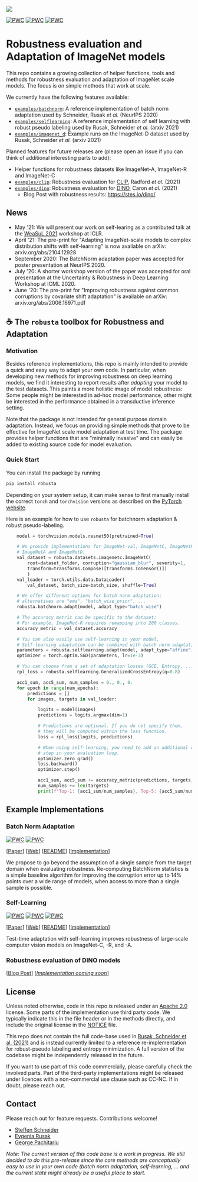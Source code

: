 ![](assets/header.png)

[![PWC](https://img.shields.io/endpoint.svg?url=https://paperswithcode.com/badge/adapting-imagenet-scale-models-to-complex/unsupervised-domain-adaptation-on-imagenet-c)](https://paperswithcode.com/sota/unsupervised-domain-adaptation-on-imagenet-c?p=adapting-imagenet-scale-models-to-complex)
[![PWC](https://img.shields.io/endpoint.svg?url=https://paperswithcode.com/badge/adapting-imagenet-scale-models-to-complex/unsupervised-domain-adaptation-on-imagenet-r)](https://paperswithcode.com/sota/unsupervised-domain-adaptation-on-imagenet-r?p=adapting-imagenet-scale-models-to-complex)
[![PWC](https://img.shields.io/endpoint.svg?url=https://paperswithcode.com/badge/adapting-imagenet-scale-models-to-complex/unsupervised-domain-adaptation-on-imagenet-a)](https://paperswithcode.com/sota/unsupervised-domain-adaptation-on-imagenet-a?p=adapting-imagenet-scale-models-to-complex)


# Robustness evaluation and Adaptation of ImageNet models

This repo contains a growing collection of helper functions, tools and methods for robustness evaluation and adaptation of ImageNet scale models.
The focus is on simple methods that work at scale.

We currently have the following features available:
- [`examples/batchnorm`](/examples/batchnorm): A reference implementation of batch norm adaptation used by Schneider, Rusak *et al.* (NeurIPS 2020)
- [`examples/selflearning`](/examples/selflearning): A reference implementation of self learning with robust pseudo labeling used by Rusak, Schneider *et al.* (arxiv 2021)
- [`examples/imagenet_d`](/examples/imagenet_d): Example runs on the ImageNet-D dataset used by Rusak, Schneider *et al.* (arxiv 2021)

Planned features for future releases are (please open an issue if you can think of additional interesting parts to add):
- Helper functions for robustness datasets like ImageNet-A, ImageNet-R and ImageNet-C
- [`examples/clip`](/examples/clip): Robustness evaluation for [CLIP](https://github.com/openai/CLIP.git), Radford *et al.* (2021)
- [`examples/dino`](/examples/dino): Robustness evaluation for [DINO](https://github.com/facebookresearch/dino), Caron *et al.* (2021)
    - Blog Post with robustness results: https://stes.io/dino/

## News

- May '21: We will present our work on self-learing as a contributed talk at the [WeaSuL 2021](https://weasul.github.io/) workshop at ICLR.
- April '21: The pre-print for "Adapting ImageNet-scale models to complex distribution shifts with self-learning" is now available on arXiv: arxiv.org/abs/2104.12928
- September 2020: The BatchNorm adaptation paper was accepted for poster presentation at NeurIPS 2020.
- July '20: A shorter  workshop version of the paper was accepted for oral presentation at the Uncertainty & Robustness in Deep Learning Workshop at ICML 2020.
- June '20: The pre-print for "Improving robustness against common corruptions by covariate shift adaptation" is available on arXiv: arxiv.org/abs/2006.16971.pdf

## ☕ The `robusta` toolbox for **Robust**ness and **A**daptation

### Motivation

Besides reference implementations, this repo is mainly intended to provide a quick and easy way to adapt your own code.
In particular, when developing new methods for improving robustness on deep learning models, we find it interesting to report results after *adapting* your model to the test datasets. This paints a more holistic image of model robustness: Some people might be interested in ad-hoc model performance, other might be interested in the performance obtained in a transductive inference setting.

Note that the package is not intended for general purpose domain adaptation. Instead, we focus on providing simple methods that prove to be effective for ImageNet scale model adaptation at test time. The package provides helper functions that are "minimally invasive" and can easily be added to existing source code for model evaluation.


### Quick Start

You can install the package by running

```bash
pip install robusta
```

Depending on your system setup, it can make sense to first manually install the correct `torch` and `torchvision`
versions as described on the [PyTorch website](https://pytorch.org).

Here is an example for how to use `robusta` for batchnorm adaptation & robust pseudo-labeling.

``` python
    model = torchvision.models.resnet50(pretrained=True)

    # We provide implementations for ImageNet-val, ImageNetC, ImageNetR,
    # ImageNetA and ImageNetD:
    val_dataset = robusta.datasets.imagenetc.ImageNetC(
        root=dataset_folder, corruption="gaussian_blur", severity=1,
        transform=transforms.Compose([transforms.ToTensor()])
        )
    val_loader = torch.utils.data.DataLoader(
        val_dataset, batch_size=batch_size, shuffle=True)

    # We offer different options for batch norm adaptation;
    # alternatives are "ema", "batch_wise_prior", ...
    robusta.batchnorm.adapt(model, adapt_type="batch_wise")

    # The accuracy metric can be specific to the dataset:
    # For example, ImageNet-R requires remapping into 200 classes.
    accuracy_metric = val_dataset.accuracy

    # You can also easily use self-learning in your model.
    # Self-learning adaptation can be combined with batch norm adaptation, example:
    parameters = robusta.selflearning.adapt(model, adapt_type="affine")
    optimizer = torch.optim.SGD(parameters, lr=1e-3)

    # You can choose from a set of adaptation losses (GCE, Entropy, ...)
    rpl_loss = robusta.selflearning.GeneralizedCrossEntropy(q=0.8)

    acc1_sum, acc5_sum, num_samples = 0., 0., 0.
    for epoch in range(num_epochs):
        predictions = []
        for images, targets in val_loader:

            logits = model(images)
            predictions = logits.argmax(dim=1)

            # Predictions are optional. If you do not specify them,
            # they will be computed within the loss function.
            loss = rpl_loss(logits, predictions)

            # When using self-learning, you need to add an additional optimizer
            # step in your evaluation loop.
            optimizer.zero_grad()
            loss.backward()
            optimizer.step()

            acc1_sum, acc5_sum += accuracy_metric(predictions, targets, topk=(1,5))
            num_samples += len(targets)
            print(f"Top-1: {acc1_sum/num_samples}, Top-5: {acc5_sum/num_samples}")
```


## Example Implementations

### Batch Norm Adaptation

[![PWC](https://img.shields.io/endpoint.svg?url=https://paperswithcode.com/badge/improving-robustness-against-common/unsupervised-domain-adaptation-on-imagenet-c)](https://paperswithcode.com/sota/unsupervised-domain-adaptation-on-imagenet-c?p=improving-robustness-against-common)
[![PWC](https://img.shields.io/endpoint.svg?url=https://paperswithcode.com/badge/improving-robustness-against-common/unsupervised-domain-adaptation-on-imagenet-r)](https://paperswithcode.com/sota/unsupervised-domain-adaptation-on-imagenet-r?p=improving-robustness-against-common)

[[Paper](https://arxiv.org/abs/2006.16971.pdf)] [[Web](https://domainadaptation.org/batchnorm)] [[README](examples/batchnorm/README.md)] [[Implementation](batchnorm/src/evaluate.py)]

We propose to go beyond the assumption of a single sample from the target domain when evaluating robustness. Re-computing BatchNorm statistics is a simple baseline algorithm for improving the corruption error up to 14% points over a wide range of models, when access to more than a single sample is possible.

### Self-Learning

[![PWC](https://img.shields.io/endpoint.svg?url=https://paperswithcode.com/badge/adapting-imagenet-scale-models-to-complex/unsupervised-domain-adaptation-on-imagenet-c)](https://paperswithcode.com/sota/unsupervised-domain-adaptation-on-imagenet-c?p=adapting-imagenet-scale-models-to-complex)
[![PWC](https://img.shields.io/endpoint.svg?url=https://paperswithcode.com/badge/adapting-imagenet-scale-models-to-complex/unsupervised-domain-adaptation-on-imagenet-r)](https://paperswithcode.com/sota/unsupervised-domain-adaptation-on-imagenet-r?p=adapting-imagenet-scale-models-to-complex)
[![PWC](https://img.shields.io/endpoint.svg?url=https://paperswithcode.com/badge/adapting-imagenet-scale-models-to-complex/unsupervised-domain-adaptation-on-imagenet-a)](https://paperswithcode.com/sota/unsupervised-domain-adaptation-on-imagenet-a?p=adapting-imagenet-scale-models-to-complex)

[[Paper](https://arxiv.org/abs/2104.12928)] [[Web](https://domainadaptation.org/selflearing)] [[README](examples/selflearning/README.md)] [[Implementation](selflearning/gce.py)]

Test-time adaptation with self-learning improves robustness of large-scale computer vision models on ImageNet-C, -R, and -A.

### Robustness evaluation of DINO models

[[Blog Post](https://stes.io/dino)] [[*Implementation coming soon*](examples/dino/README.md)]

## License

Unless noted otherwise, code in this repo is released under an [Apache 2.0](/LICENSE) license. Some parts of the implementation use third party code. We typically indicate this in the file header or in the methods directly, and include the original license in the [NOTICE](/NOTICE) file.

This repo does not contain the full code-base used in [Rusak, Schneider et al. (2021)](https://domainadaptation.org/selflearing) and is instead currently limited to a reference re-implementation for robust-pseudo labeling and entropy minimization. A full version of the codebase might be independently released in the future.

If you want to use part of this code commercially, please carefully check the involved parts. Part of the third-party implementations might be released under licences with a non-commercial use clause such as CC-NC. If in doubt, please reach out.

## Contact

Please reach out for feature requests. Contributions welcome!

- [Steffen Schneider](https://stes.io)
- [Evgenia Rusak](https://github.com/EvgeniaAR)
- [George Pachitariu](https://github.com/georgepachitariu)


*Note: The current version of this code base is a work in progress. We still decided to do this pre-release since the core methods are conceptually easy to use in your own code (batch norm adaptation, self-learning, ... and the current state might already be a useful place to start.*
